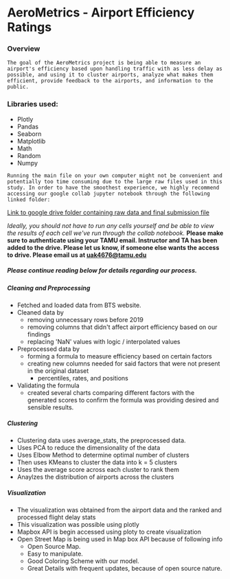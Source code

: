 # AeroMetrics - Airport Efficiency Ratings
### Overview
`
The goal of the AeroMetrics project is being able to measure an airport's efficiency based upon handling traffic with as less delay as possible, and using it to cluster airports, analyze what makes them efficient, provide feedback to the airports, and information to the public.
`
### Libraries used:
- Plotly
- Pandas
- Seaborn
- Matplotlib
- Math
- Random
- Numpy

`Running the main file on your own computer might not be convenient and potentially too time consuming due to the large raw files used in this study. In order to have the smoothest experience, we highly recommend accessing our google collab jupyter notebook through the following linked folder:`

[Link to google drive folder containing raw data and final submission file](https://drive.google.com/drive/folders/1h3rHHGbOTcc6dEzsedYLwH8wtWmqdlFB?usp=sharing)

*Ideally, you should not have to run any cells yourself and be able to view the results of each cell we've run through the collab notebook.*
**Please make sure to authenticate using your TAMU email. Instructor and TA has been added to the drive. Please let us know, if someone else wants the access to drive. Please email us at uak4676@tamu.edu**

##### Please continue reading below for details regarding our process.
##### Cleaning and Preprocessing
- Fetched and loaded data from BTS website.
- Cleaned data by
    - removing unnecessary rows before 2019
    - removing columns that didn't affect airport efficiency based on our findings
    - replacing 'NaN' values with logic / interpolated values
- Preprocessed data by
    - forming a formula to measure efficiency based on certain factors
    - creating new columns needed for said factors that were not present in the original dataset
        - percentiles, rates, and positions
- Validating the formula
    - created several charts comparing different factors with the generated scores to confirm the formula was providing desired and sensible results.

##### Clustering
- Clustering data uses average_stats, the preprocessed data.
- Uses PCA to reduce the dimensionality of the data
- Uses Elbow Method to determine optimal number of clusters
- Then uses KMeans to cluster the data into k = 5 clusters
- Uses the average score across each cluster to rank them
- Anaylzes the distribution of airports across the clusters


##### Visualization
- The visualization was obtained from the airport data and the ranked and processed flight delay stats
- This visualization was possible using plotly
- Mapbox API is begin accessed using ploty to create visualization
- Open Street Map is being used in Map box API because of following info
    - Open Source Map.
    - Easy to manipulate.
    - Good Coloring Scheme with our model.
    - Great Details with frequent updates, because of open source nature.
